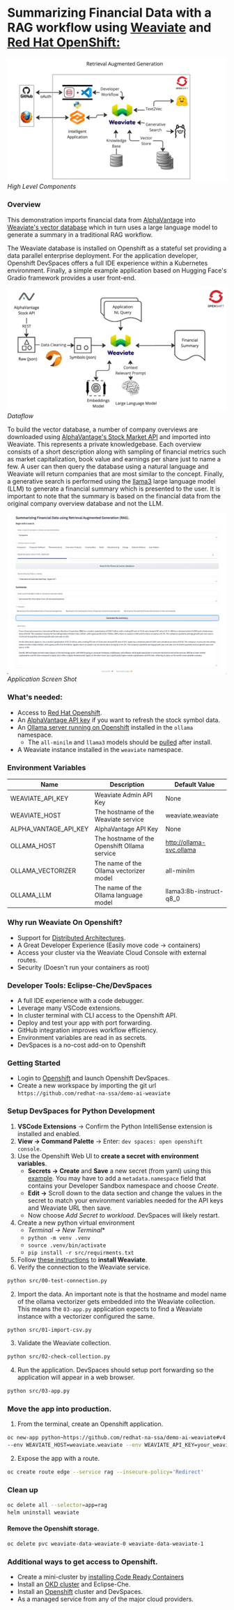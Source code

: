 # Summarizing Financial Data with a RAG workflow using [Weaviate](https://weaviate.io/) and [Red Hat OpenShift:](https://developers.redhat.com/developer-sandbox)

![rag-demo](images/retrieval-augmented-generation.jpg "retrieval augmented generative search")
*High Level Components*

### Overview
This demonstration imports financial data from [AlphaVantage](https://www.alphavantage.co)
into [Weaviate's vector database](https://weaviate.io) which in turn uses a large language model to generate a summary 
in a traditional RAG workflow.

The Weaviate database is installed on Openshift as a stateful set providing
a data parallel enterprise deployment. For the application developer, Openshift DevSpaces offers a full IDE experience
within a Kubernetes environment. Finally, a simple example application based on Hugging Face's Gradio framework provides a user front-end.

![dataflow](images/dataflow.jpg "Dataflow")
*Dataflow*

To build the vector database, a number of company overviews are downloaded using 
[AlphaVantage's Stock Market API](https://www.alphavantage.co/query?function=OVERVIEW&symbol=IBM&apikey=demo)
and imported into Weaviate. This represents a private knowledgebase. Each overview 
consists of a short description along with sampling of financial metrics such as market
capitalization, book value and earnings per share just to name a few. A user can then query 
the database using a natural language and Weaviate will return companies that are most 
similar to the concept. Finally, a generative search is performed using the
[llama3](https://github.com/meta-llama/llama3.git) large language model (LLM) to generate a 
financial summary which is presented to the user. It is important to note that the summary is 
based on the financial data from the original company overview database and not the LLM.  

![financial-rag](images/finance-rag.png "Financial summary using RAG")
*Application Screen Shot*
### What's needed:
- Access to [Red Hat Openshift](https://developers.redhat.com/developer-sandbox).
- An [AlphaVantage API key](https://www.alphavantage.co/support/#api-key) if you want to refresh the stock symbol data.
- An [Ollama server running on Openshift](https://github.com/williamcaban/ollama-ubi) installed 
in the `ollama` namespace.
  - The `all-minilm` and `llama3` models should be [pulled](https://github.com/ollama/ollama/blob/main/docs/api.md#pull-a-model) after install.
- A Weaviate instance installed in the `weaviate` namespace.

### Environment Variables

Name | Description | Default Value
--- | --- | ---
WEAVIATE_API_KEY | Weaviate Admin API Key | None
WEAVIATE_HOST | The hostname of the Weaviate service | weaviate.weaviate
ALPHA_VANTAGE_API_KEY | AlphaVantage API Key | None
OLLAMA_HOST | The hostname of the Openshift Ollama service | http://ollama-svc.ollama
OLLAMA_VECTORIZER | The name of the Ollama vectorizer model | all-minilm
OLLAMA_LLM | The name of the Ollama language model | llama3:8b-instruct-q8_0

### Why run Weaviate On Openshift?
- Support for [Distributed Architectures](https://weaviate.io/developers/weaviate/concepts/replication-architecture).
- A Great Developer Experience (Easily move code -> containers)
- Access your cluster via the Weaviate Cloud Console with external routes.
- Security (Doesn't run your containers as root)

### Developer Tools: Eclipse-Che/DevSpaces
- A full IDE experience with a code debugger.
- Leverage many VSCode extensions.
- In cluster terminal with CLI access to the Openshift API.
- Deploy and test your app with port forwarding.
- GitHub integration improves workflow efficiency.
- Environment variables are read in as secrets.
- DevSpaces is a no-cost add-on to Openshift

### Getting Started
- Login to [Openshift](https://developers.redhat.com/developer-sandbox) and launch Openshift DevSpaces.
- Create a new workspace by importing the git url `https://github.com/redhat-na-ssa/demo-ai-weaviate`


### Setup DevSpaces for Python Development
1. **VSCode Extensions** -> Confirm the Python IntelliSense extension is installed and enabled.
1. **View -> Command Palette** -> Enter: `dev spaces: open openshift console`.
1. Use the Openshift Web UI to **create a secret with environment variables**.
   * **Secrets -> Create** and **Save** a new secret (from yaml) using this [example](che-env-vars.yaml). You may have to add a `metadata.namespace` field that contains your Developer Sandbox namespace and choose *Create*.
   * **Edit ->** Scroll down to the data section and change the values in the secret to match your environment variables needed for the API keys and Weaviate URL then save. 
   *  Now choose *Add Secret to workload*. DevSpaces will likely restart.
1. Create a new python virtual environment
      * *Terminal -> New Terminal**
      * `python -m venv .venv`
      * `source .venv/bin/activate`
      * `pip install -r src/requirments.txt`
1. Follow [these instructions](install-weaviate.md) to **install Weaviate**.
1. Verify the connection to the Weaviate service.
```bash
python src/00-test-connection.py
```
2. Import the data. An important note is that the hostname and model name of the
ollama vectorizer gets embedded into the Weaviate collection. This means the `03-app.py`
application expects to find a Weaviate instance with a vectorizer configured the
same.
```bash
python src/01-import-csv.py
```
3. Validate the Weaviate collection.
```bash
python src/02-check-collection.py
```
4. Run the application. DevSpaces should setup port forwarding so the application will appear in a web browser.
```bash
python src/03-app.py
```
### Move the app into production.
1. From the terminal, create an Openshift application.
```bash
oc new-app python~https://github.com/redhat-na-ssa/demo-ai-weaviate#v4 --context-dir=/src --name=rag \
--env WEAVIATE_HOST=weaviate.weaviate --env WEAVIATE_API_KEY=your_weaviate_admin-api-key --env OPENAI_API_KEY=your_openai_api_key
```
2. Expose the app with a route.
```bash
oc create route edge --service rag --insecure-policy='Redirect'
```

### Clean up
```bash
oc delete all --selector=app=rag
helm uninstall weaviate
```

#### Remove the Openshift storage.
```bash
oc delete pvc weaviate-data-weaviate-0 weaviate-data-weaviate-1
```

### Additional ways to get access to Openshift.
- Create a mini-cluster by [installing Code Ready Containers](https://www.okd.io/crc/)
- Install an [OKD cluster](https://www.okd.io/installation/) and Eclipse-Che.
- Install an [Openshift](https://www.redhat.com/en/technologies/cloud-computing/openshift) cluster and DevSpaces.
- As a managed service from any of the major cloud providers.

